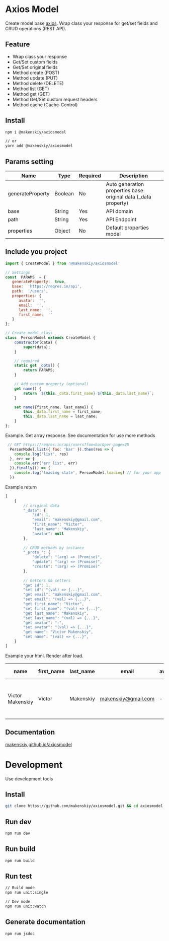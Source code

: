 
# Axios Model

Create model base [axios](https://github.com/axios/axios).
Wrap class your response for get/set fields and CRUD operations (REST API).

## Feature

 - Wrap class your response
 - Get/Set custom fields
 - Get/Set original fields
 - Method create (POST)
 - Method update (PUT)
 - Method delete (DELETE)
 - Method list (GET)
 - Method get (GET)
 - Method Get/Set custom request headers
 - Method cache (Cache-Control)

## Install

```bash
npm i @makenskiy/axiosmodel

// or
yarn add @makenskiy/axiosmodel
```

## Params setting

| Name  | Type | Required | Description
| ------------- | ------------- | ------------- | ------------- |
| generateProperty  | Boolean  | No  | Auto generation properties base original data (_data property)  |
| base  | String   | Yes  | API domain  |
| path  | String   | Yes  | API Endpoint  |
| properties  | Object   | No  |  Default properties model |

## Include you project

```js
import { CreateModel } from '@makenskiy/axiosmodel'

// Settings
const  PARAMS  = {
   generateProperty:  true,
   base:  'https://reqres.in/api',
   path:  '/users',
   properties: {
      avatar:  '',
      email:  '',
      last_name:  '',
      first_name:  ''
   }
};

// Create model class
class  PersonModel extends CreateModel {
    constructor(data) {
    	super(data);
    }

    // required
    static get _opts() {
    	return PARAMS;
    }

    // Add custom property (optional)
    get name() {
    	return `${this._data.first_name} ${this._data.last_name}`;
    }

    set name({first_name, last_name}) {
		this._data.first_name = first_name;
		this._data.last_name = last_name;
	}
};
```

Example. Get array response. See documentation for use more methods

```js
 // GET https://reqres.in/api/users?foo=bar&per-page=25
  PersonModel.list({ foo: 'bar' }).then(res => {
    console.log('list', res)
  }, err => {
    console.err('err list', err)
  }).finally(() => {
    console.log('loading state', PersonModel.loading) // for your app
  })
```

Example return
```js
[
    {
        // original data
        "_data": {
            "id": 1,
            "email": "makenskiy@gmail.com",
            "first_name": "Victor",
            "last_name": "Makenskiy",
            "avatar": null
        },
        
        // CRUD methods by instance
        "_proto_": {
            "delete": "(arg) => (Promise)",
            "update": "(arg) => (Promise)",
            "create": "(arg) => (Promise)"
        },
        
        // Getters && setters
        "get id": 1,
        "set id": "(val) => {...}",
        "get email": "makenskiy@gmail.com",
        "set email": "(val) => {...}",
        "get first_name": "Victor",
        "set first_name": "(val) => {...}",
        "get last_name": "Makenskiy",
        "set last_name": "(val) => {...}",
        "get avatar": "-",
        "set avatar": "(val) => {...}",
        "get name": "Victor Makenskiy",
        "set name": "(val) => {...}",
    }
]
```

Example your html. Render after load.

| name  | first_name | last_name | email | avatar | edit button | delete button | add button |
| ------------- | ------------- | ------------- | ------------- | ------------- | ------------- | ------------- | ------------- |
| Victor Makenskiy  | Victor  | Makenskiy  | makenskiy@gmail.com  |  -  | call update()  | call delete()  | create new empty instance && call create()  |


## Documentation

[makenskiy.github.io/axiosmodel](https://makenskiy.github.io/axiosmodel/)

# Development

Use development tools

## Install

```bash
git clone https://github.com/makenskiy/axiosmodel.git && cd axiosmodel && npm i
```

## Run dev
```bash
npm run dev
```

## Run build
```bash
npm run build
```

## Run test
```bash
// Build mode
npm run unit:single

// Dev mode
npm run unit:watch
```

## Generate documentation
```bash
npm run jsdoc
```